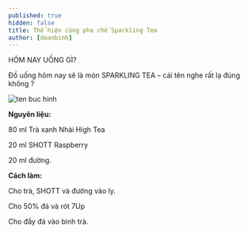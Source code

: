 ```yaml
---
published: true
hidden: false
title: Thể hiện cùng pha chế Sparkling Tea
author: [doanbinh] 
---
```


HÔM NAY UỐNG GÌ?

Đồ uống hôm nay sẽ là món SPARKLING TEA – cái tên nghe rất lạ đúng không ?

![ten buc hinh](https://vietblend.vn/wp-content/uploads/2018/12/img_3128.jpg "ten buc hinh")

**Nguyên liệu:**

80 ml Trà xanh Nhài High Tea

20 ml SHOTT Raspberry

20 ml đường.

**Cách làm:**

Cho trà, SHOTT và đường vào ly.

Cho 50% đá và rót 7Up

Cho đầy đá vào bình trà.